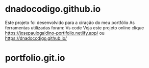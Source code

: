 # dnadocodigo.github.io

Este projeto foi desenvolvido para a ciração do meu portfólio 
As ferramentas utilizadas foram:
Vs code
Veja este projeto online
clique https://josepaulogaldino-portifolio.netlify.app/
ou https://dnadocodigo.github.io/
# portfolio.git.io


